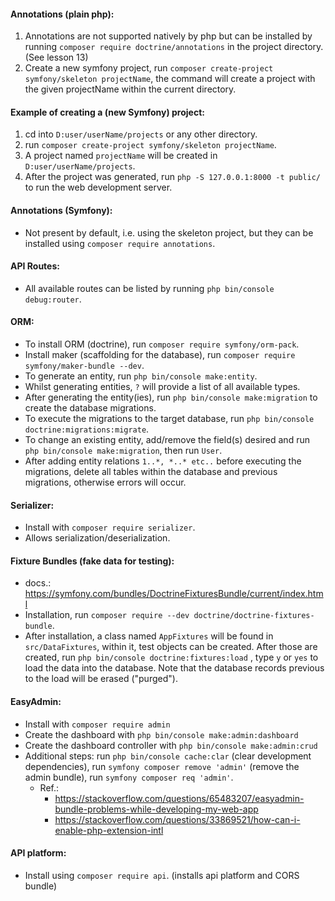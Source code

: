 #### Annotations (plain php):

1. Annotations are not supported natively by php but can be installed by running
   `composer require doctrine/annotations` in the project directory. (See lesson 13)
2. Create a new symfony project, run `composer create-project symfony/skeleton projectName`, the command will create a
   project with the given projectName within the current directory.

#### Example of creating a (new Symfony) project:

1. cd into `D:user/userName/projects` or any other directory.
2. run `composer create-project symfony/skeleton projectName`.
3.  A project named `projectName` will be created in `D:user/userName/projects`.
4.  After the project was generated, run `php -S 127.0.0.1:8000 -t public/` to run the web development server.

#### Annotations (Symfony):
- Not present by default, i.e. using the skeleton project, but they can be installed using `composer require annotations`.

#### API Routes:
- All available routes can be listed by running `php bin/console debug:router`.

#### ORM:
- To install ORM  (doctrine), run `composer require symfony/orm-pack`.
- Install maker (scaffolding for the database), run `composer require symfony/maker-bundle --dev`.
- To generate an entity, run `php bin/console make:entity`.
- Whilst generating entities, `?` will provide a list of all available types.
- After generating the entity(ies), run `php bin/console make:migration` to create the database migrations.
- To execute the migrations to the target database, run `php bin/console doctrine:migrations:migrate`.
- To change an existing entity, add/remove the field(s) desired and run `php bin/console make:migration`, then
run `User`.
- After adding entity relations `1..*, *..* etc..` before executing the migrations, delete all tables within the 
database and previous migrations, otherwise errors will occur.

#### Serializer:
- Install with `composer require serializer`.
- Allows serialization/deserialization.

#### Fixture Bundles (fake data for testing):
- docs.: https://symfony.com/bundles/DoctrineFixturesBundle/current/index.html
- Installation, run `composer require --dev doctrine/doctrine-fixtures-bundle`.
- After installation, a class named `AppFixtures` will be found in `src/DataFixtures`,
within it, test objects can be created. After those are created, run `php bin/console doctrine:fixtures:load`
, type `y` or `yes` to load the data into the database. Note that the database records previous to the load will be
erased ("purged").

#### EasyAdmin:
- Install with `composer require admin`
- Create the dashboard with `php bin/console make:admin:dashboard`
- Create the dashboard controller with `php bin/console make:admin:crud`
- Additional steps: run `php bin/console cache:clar` (clear development dependencies),
run `symfony composer remove 'admin'` (remove the admin bundle), run `symfony composer req 'admin'`.
  - Ref.:  
    - https://stackoverflow.com/questions/65483207/easyadmin-bundle-problems-while-developing-my-web-app
    - https://stackoverflow.com/questions/33869521/how-can-i-enable-php-extension-intl

#### API platform:
- Install using `composer require api`. (installs api platform and CORS bundle)